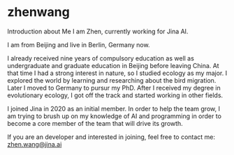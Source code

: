 # zhenwang
Introduction about Me
I am Zhen, currently working for Jina AI.

I am from Beijing and live in Berlin, Germany now.

I already received nine years of compulsory education as well as undergraduate and graduate education in Beijing before leaving China. At that time I had a strong interest in nature, so I studied ecology as my major. I explored the world by learning and researching about the bird migration.
Later I moved to Germany to pursur my PhD. After I received my degree in evolutionary ecology, I got off the track and started working in other fields.

I joined Jina in 2020 as an initial member. In order to help the team grow, I am trying to brush up on my knowledge of AI and programming in order to become a core member of the team that will drive its growth.

If you are an developer and interested in joining, feel free to contact me: zhen.wang@jina.ai
